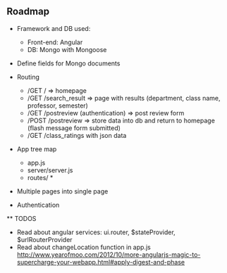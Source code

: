 ## Roadmap
* Framework and DB used: 
    * Front-end: Angular
    * DB: Mongo with Mongoose
* Define fields for Mongo documents
* Routing
    * /GET / => homepage
    * /GET /search_result => page with results (department, class name, professor, semester)
    * /GET /postreview (authentication) => post review form
    * /POST /postreview => store data into db and return to homepage (flash message form submitted)
    * /GET /class_ratings with json data
    
* App tree map
    * app.js
    * server/server.js
    * routes/
        *
        
* Multiple pages into single page
* Authentication

** TODOS
- Read about angular services: ui.router, $stateProvider, $urlRouterProvider
- Read about changeLocation function in app.js http://www.yearofmoo.com/2012/10/more-angularjs-magic-to-supercharge-your-webapp.html#apply-digest-and-phase